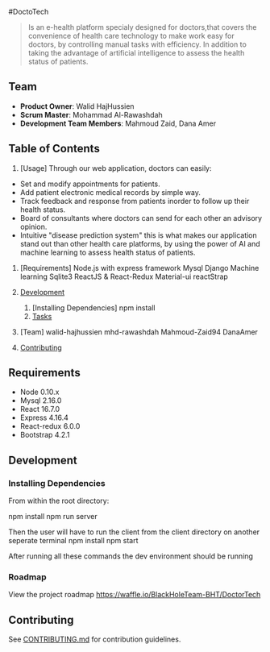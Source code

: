 #DoctoTech

> Is an e-health platform specialy designed for doctors,that covers the convenience of health care technology to make work easy for doctors, by controlling manual tasks with efficiency. In addition to taking the advantage of artificial intelligence to assess the health status of patients.

## Team

  - __Product Owner__: Walid HajHussien
  - __Scrum Master__: Mohammad Al-Rawashdah
  - __Development Team Members__: Mahmoud Zaid, Dana Amer

## Table of Contents

1. [Usage] 
 Through our web application, doctors can easily:

- Set and modify appointments for patients.
- Add patient electronic medical records by simple way.
- Track feedback and response from patients inorder to follow up their health status.
- Board of consultants where doctors can send for each other an advisory opinion.
- Intuitive "disease prediction system" this is what makes our application stand out than other health care platforms, by using the power of AI and machine learning to assess health status of patients.

1. [Requirements]
Node.js with express framework
Mysql
Django 
Machine learning
Sqlite3
ReactJS & React-Redux
Material-ui
reactStrap

1. [Development](#development)
    1. [Installing Dependencies]
    npm install
    1. [Tasks](#tasks)
1. [Team] 
walid-hajhussien
mhd-rawashdah
Mahmoud-Zaid94
DanaAmer
1. [Contributing](#contributing)


## Requirements

- Node 0.10.x
- Mysql 2.16.0
- React 16.7.0
- Express 4.16.4
- React-redux 6.0.0
- Bootstrap 4.2.1

## Development

### Installing Dependencies

From within the root directory:

npm install
npm run server

Then the user will have to run the client from the client directory on another seperate terminal
npm install
npm start

After running all these commands the dev environment should be running

### Roadmap

View the project roadmap https://waffle.io/BlackHoleTeam-BHT/DoctorTech


## Contributing

See [CONTRIBUTING.md](CONTRIBUTING.md) for contribution guidelines.
